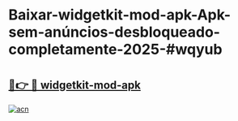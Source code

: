 # Baixar-widgetkit-mod-apk-Apk-sem-anúncios-desbloqueado-completamente-2025-#wqyub

# <h2><a href="https://ainizakaria.my?title=widgetkit-mod-apk&ref=24M">🔗👉 🔴 widgetkit-mod-apk</a></h2>

[![acn](https://github.com/user-attachments/assets/0f9c940e-d8b0-45ae-aac7-cd30a18b3e1c)](https://ainizakaria.my?title=widgetkit-mod-apk&ref=24M)

